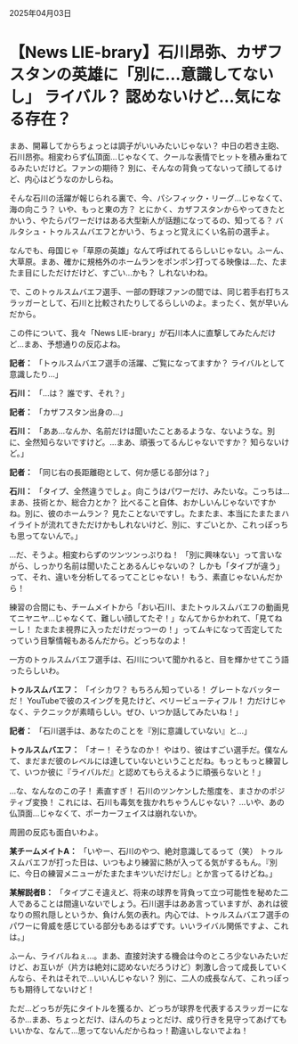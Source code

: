 2025年04月03日

# 【News LIE-brary】石川昂弥、カザフスタンの英雄に「別に…意識してないし」 ライバル？ 認めないけど…気になる存在？

まあ、開幕してからちょっとは調子がいいみたいじゃない？ 中日の若き主砲、石川昂弥。相変わらず仏頂面…じゃなくて、クールな表情でヒットを積み重ねてるみたいだけど。ファンの期待？ 別に、そんなの背負ってないって顔してるけど、内心はどうなのかしらね。

そんな石川の活躍が報じられる裏で、今、パシフィック・リーグ…じゃなくて、海の向こう？ いや、もっと東の方？ とにかく、カザフスタンからやってきたとかいう、やたらパワーだけはある大型新人が話題になってるの、知ってる？ バルタシュ・トゥルスムバエフとかいう、ちょっと覚えにくい名前の選手よ。

なんでも、母国じゃ「草原の英雄」なんて呼ばれてるらしいじゃない。ふーん、大草原。まあ、確かに規格外のホームランをポンポン打ってる映像は…た、たまたま目にしただけだけど、すごい…かも？ しれないわね。

で、このトゥルスムバエフ選手、一部の野球ファンの間では、同じ若手右打ちスラッガーとして、石川と比較されたりしてるらしいのよ。まったく、気が早いんだから。

この件について、我々「News LIE-brary」が石川本人に直撃してみたんだけど…まあ、予想通りの反応よね。

**記者：** 「トゥルスムバエフ選手の活躍、ご覧になってますか？ ライバルとして意識したり…」

**石川：** 「…は？ 誰です、それ？」

**記者：** 「カザフスタン出身の…」

**石川：** 「ああ…なんか、名前だけは聞いたことあるような、ないような。別に、全然知らないですけど。…まあ、頑張ってるんじゃないですか？ 知らないけど。」

**記者：** 「同じ右の長距離砲として、何か感じる部分は？」

**石川：** 「タイプ、全然違うでしょ。向こうはパワーだけ、みたいな。こっちは…まあ、技術とか、総合力とか？ 比べること自体、おかしいんじゃないですかね。別に、彼のホームラン？ 見たことないですし。たまたま、本当にたまたまハイライトが流れてきただけかもしれないけど、別に、すごいとか、これっぽっちも思ってないんで。」

…だ、そうよ。相変わらずのツンツンっぷりね！ 「別に興味ない」って言いながら、しっかり名前は聞いたことあるんじゃないの？ しかも「タイプが違う」って、それ、違いを分析してるってことじゃない！ もう、素直じゃないんだから！

練習の合間にも、チームメイトから「おい石川、またトゥルスムバエフの動画見てニヤニヤ…じゃなくて、難しい顔してたぞ！」なんてからかわれて、「見てねーし！ たまたま視界に入っただけだっつーの！」ってムキになって否定してたっていう目撃情報もあるんだから。どっちなのよ！

一方のトゥルスムバエフ選手は、石川について聞かれると、目を輝かせてこう語ったらしいわ。

**トゥルスムバエフ：** 「イシカワ？ もちろん知っている！ グレートなバッターだ！ YouTubeで彼のスイングを見たけど、ベリービューティフル！ 力だけじゃなく、テクニックが素晴らしい。ぜひ、いつか話してみたいね！」

**記者：** 「石川選手は、あなたのことを『別に意識していない』と…」

**トゥルスムバエフ：** 「オー！ そうなのか！ やはり、彼はすごい選手だ。僕なんて、まだまだ彼のレベルには達していないということだね。もっともっと練習して、いつか彼に『ライバルだ』と認めてもらえるように頑張らないと！」

…な、なんなのこの子！ 素直すぎ！ 石川のツンケンした態度を、まさかのポジティブ変換！ これには、石川も毒気を抜かれちゃうんじゃない？ …いや、あの仏頂面…じゃなくて、ポーカーフェイスは崩れないか。

周囲の反応も面白いわよ。

**某チームメイトA：** 「いやー、石川のやつ、絶対意識してるって（笑） トゥルスムバエフが打った日は、いつもより練習に熱が入ってる気がするもん。『別に、今日の練習メニューがたまたまキツいだけだし』とか言ってるけどね。」

**某解説者B：** 「タイプこそ違えど、将来の球界を背負って立つ可能性を秘めた二人であることは間違いないでしょう。石川選手はああ言っていますが、あれは彼なりの照れ隠しというか、負けん気の表れ。内心では、トゥルスムバエフ選手のパワーに脅威を感じている部分もあるはずです。いいライバル関係ですよ、これは。」

ふーん、ライバルねぇ…。まあ、直接対決する機会は今のところ少ないみたいだけど、お互いが（片方は絶対に認めないだろうけど）刺激し合って成長していくんなら、それはそれで…いいんじゃない？ 別に、二人の成長なんて、これっぽっちも期待してないけど！

ただ…どっちが先にタイトルを獲るか、どっちが球界を代表するスラッガーになるか…まあ、ちょっとだけ、ほんのちょっとだけ、成り行きを見守ってあげてもいいかな、なんて…思ってないんだからねっ！勘違いしないでよね！